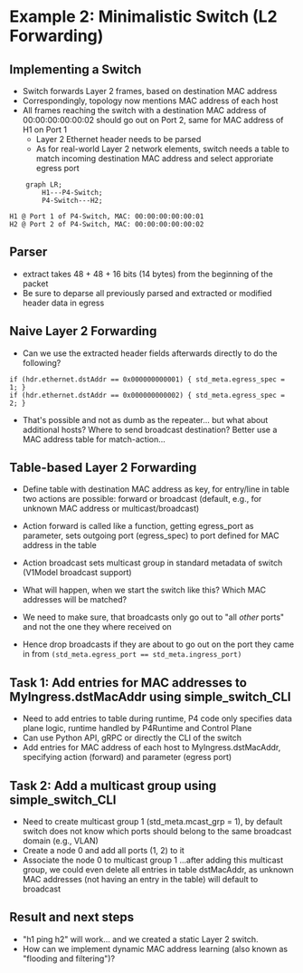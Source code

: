 # Example 2: Minimalistic Switch (L2 Forwarding)

## Implementing a Switch

* Switch forwards Layer 2 frames, based on destination MAC address
* Correspondingly, topology now mentions MAC address of each host
* All frames reaching the switch with a destination MAC address of 00:00:00:00:00:02 should go out on Port 2, same for MAC address of H1 on Port 1
  * Layer 2 Ethernet header needs to be parsed
  * As for real-world Layer 2 network elements, switch needs a table to match incoming destination MAC address and select approriate egress port

```mermaid
    graph LR;
        H1---P4-Switch;
        P4-Switch---H2;
```

```
H1 @ Port 1 of P4-Switch, MAC: 00:00:00:00:00:01
H2 @ Port 2 of P4-Switch, MAC: 00:00:00:00:00:02
```

## Parser

* extract takes 48 + 48 + 16 bits (14 bytes) from the beginning of the packet
* Be sure to deparse all previously parsed and extracted or modified header data in egress

## Naive Layer 2 Forwarding

* Can we use the extracted header fields afterwards directly to do the following?

```
if (hdr.ethernet.dstAddr == 0x000000000001) { std_meta.egress_spec = 1; }
if (hdr.ethernet.dstAddr == 0x000000000002) { std_meta.egress_spec = 2; }
```

* That's possible and not as dumb as the repeater... but what about additional hosts? Where to send broadcast destination? Better use a MAC address table for match-action...

## Table-based Layer 2 Forwarding

* Define table with destination MAC address as key, for entry/line in table two actions are possible: forward or broadcast (default, e.g., for unknown MAC address or multicast/broadcast)
* Action forward is called like a function, getting egress_port as parameter, sets outgoing port (egress_spec) to port defined for MAC address in the table
* Action broadcast sets multicast group in standard metadata of switch (V1Model broadcast support)
* What will happen, when we start the switch like this? Which MAC addresses will be matched?

* We need to make sure, that broadcasts only go out to "all *other* ports" and not the one they where received on
* Hence drop broadcasts if they are about to go out on the port they came in from
```(std_meta.egress_port == std_meta.ingress_port)```

## Task 1: Add entries for MAC addresses to MyIngress.dstMacAddr using simple_switch_CLI

* Need to add entries to table during runtime, P4 code only specifies data plane logic, runtime handled by P4Runtime and Control Plane
* Can use Python API, gRPC or directly the CLI of the switch
* Add entries for MAC address of each host to MyIngress.dstMacAddr, specifying action (forward) and parameter (egress port)

## Task 2: Add a multicast group using simple_switch_CLI

* Need to create multicast group 1 (std_meta.mcast_grp = 1), by default switch does not know which ports should belong to the same broadcast domain (e.g., VLAN)
* Create a node 0 and add all ports (1, 2) to it
* Associate the node 0 to multicast group 1
...after adding this multicast group, we could even delete all entries in table dstMacAddr, as unknown MAC addresses (not having an entry in the table) will default to broadcast

## Result and next steps

* "h1 ping h2" will work... and we created a static Layer 2 switch. 
* How can we implement dynamic MAC address learning (also known as "flooding and filtering")?
